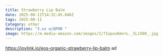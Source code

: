 ```yaml
---
title: Strawberry Lip Balm
date: 2025-08-11T14:32:45.046Z
tags: 2025-08-11
Category: other
description: "3.xx w/QPON "
image: https://m.media-amazon.com/images/I/71opxu6mn+L._SL1500_.jpg
---
```

https://joylink.io/eos-organic-strawberry-lip-balm ad